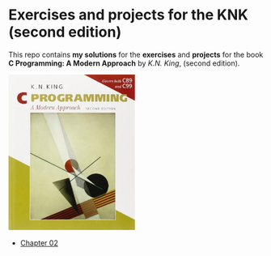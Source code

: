 # Exercises and projects for the KNK (second edition)
This repo contains **my solutions** for the **exercises** and **projects** for the book **C Programming: A Modern Approach** by *K.N. King*, (second edition).

<img alt= "Book cover" src="cover.jpg" width="250px">

* [Chapter 02](ch02/README.md)
